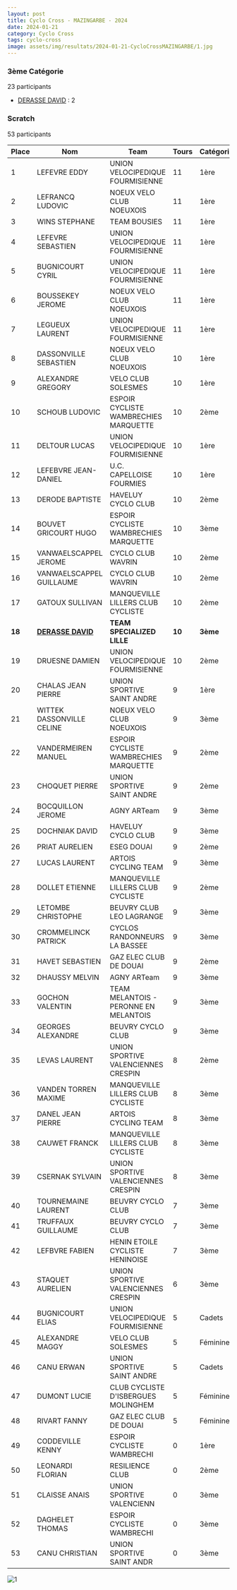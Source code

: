 ```yaml
---
layout: post
title: Cyclo Cross - MAZINGARBE - 2024
date: 2024-01-21
category: Cyclo Cross
tags: cyclo-cross
image: assets/img/resultats/2024-01-21-CycloCrossMAZINGARBE/1.jpg
---
```


### 3ème Catégorie
23 participants
- [DERASSE DAVID](https://teamspecializedlille.github.io/coureurs/derassedavid) : 2

### Scratch
53 participants

| Place | Nom | Team | Tours | Catégorie | Temps |
|---|---|---|---|---|---|
| 1 | LEFEVRE EDDY | UNION VELOCIPEDIQUE FOURMISIENNE | 11 | 1ère | 0:54:0 | 
| 2 | LEFRANCQ LUDOVIC | NOEUX VELO CLUB NOEUXOIS | 11 | 1ère | 0:54:54 | 
| 3 | WINS STEPHANE | TEAM BOUSIES | 11 | 1ère | 0:56:0 | 
| 4 | LEFEVRE SEBASTIEN | UNION VELOCIPEDIQUE FOURMISIENNE | 11 | 1ère | 0:56:30 | 
| 5 | BUGNICOURT CYRIL | UNION VELOCIPEDIQUE FOURMISIENNE | 11 | 1ère | 0:57:55 | 
| 6 | BOUSSEKEY JEROME | NOEUX VELO CLUB NOEUXOIS | 11 | 1ère | 0:58:55 | 
| 7 | LEGUEUX LAURENT | UNION VELOCIPEDIQUE FOURMISIENNE | 11 | 1ère | 1:0:20 | 
| 8 | DASSONVILLE SEBASTIEN | NOEUX VELO CLUB NOEUXOIS | 10 | 1ère | 0:54:27 | 
| 9 | ALEXANDRE GREGORY | VELO CLUB SOLESMES | 10 | 1ère | 0:54:37 | 
| 10 | SCHOUB LUDOVIC | ESPOIR CYCLISTE WAMBRECHIES MARQUETTE | 10 | 2ème | 0:55:21 | 
| 11 | DELTOUR LUCAS | UNION VELOCIPEDIQUE FOURMISIENNE | 10 | 1ère | 0:57:17 | 
| 12 | LEFEBVRE JEAN-DANIEL | U.C. CAPELLOISE FOURMIES | 10 | 1ère | 0:58:34 | 
| 13 | DERODE BAPTISTE | HAVELUY CYCLO CLUB | 10 | 2ème | 0:58:42 | 
| 14 | BOUVET GRICOURT HUGO | ESPOIR CYCLISTE WAMBRECHIES MARQUETTE | 10 | 3ème | 0:58:46 | 
| 15 | VANWAELSCAPPEL JEROME | CYCLO CLUB WAVRIN | 10 | 2ème | 0:59:3 | 
| 16 | VANWAELSCAPPEL GUILLAUME | CYCLO CLUB WAVRIN | 10 | 2ème | 0:59:31 | 
| 17 | GATOUX SULLIVAN | MANQUEVILLE LILLERS CLUB CYCLISTE | 10 | 2ème | 0:59:35 | 
| **18** | **[DERASSE DAVID](https://teamspecializedlille.github.io/coureurs/derassedavid)** | **TEAM SPECIALIZED LILLE** | **10** | **3ème** | **0:59:40** | 
| 19 | DRUESNE DAMIEN | UNION VELOCIPEDIQUE FOURMISIENNE | 10 | 2ème | 1:0:23 | 
| 20 | CHALAS JEAN PIERRE | UNION SPORTIVE SAINT ANDRE | 9 | 1ère | 0:48:45 | 
| 21 | WITTEK DASSONVILLE CELINE | NOEUX VELO CLUB NOEUXOIS | 9 | 3ème | 0:54:22 | 
| 22 | VANDERMEIREN MANUEL | ESPOIR CYCLISTE WAMBRECHIES MARQUETTE | 9 | 2ème | 0:54:38 | 
| 23 | CHOQUET PIERRE | UNION SPORTIVE SAINT ANDRE | 9 | 2ème | 0:55:13 | 
| 24 | BOCQUILLON JEROME | AGNY ARTeam | 9 | 3ème | 0:55:39 | 
| 25 | DOCHNIAK DAVID | HAVELUY CYCLO CLUB | 9 | 3ème | 0:56:10 | 
| 26 | PRIAT AURELIEN | ESEG DOUAI | 9 | 2ème | 0:56:33 | 
| 27 | LUCAS LAURENT | ARTOIS CYCLING TEAM | 9 | 3ème | 0:57:2 | 
| 28 | DOLLET ETIENNE | MANQUEVILLE LILLERS CLUB CYCLISTE | 9 | 2ème | 0:57:39 | 
| 29 | LETOMBE CHRISTOPHE | BEUVRY CLUB LEO LAGRANGE | 9 | 3ème | 0:57:48 | 
| 30 | CROMMELINCK PATRICK | CYCLOS RANDONNEURS LA BASSEE | 9 | 3ème | 0:58:15 | 
| 31 | HAVET SEBASTIEN | GAZ ELEC CLUB DE DOUAI | 9 | 2ème | 0:59:17 | 
| 32 | DHAUSSY MELVIN | AGNY ARTeam | 9 | 3ème | 0:59:44 | 
| 33 | GOCHON VALENTIN | TEAM MELANTOIS - PERONNE EN MELANTOIS | 9 | 3ème | 1:0:53 | 
| 34 | GEORGES ALEXANDRE | BEUVRY CYCLO CLUB | 9 | 3ème | 1:1:43 | 
| 35 | LEVAS LAURENT | UNION SPORTIVE VALENCIENNES CRESPIN | 8 | 2ème | 0:54:19 | 
| 36 | VANDEN TORREN MAXIME | MANQUEVILLE LILLERS CLUB CYCLISTE | 8 | 3ème | 0:55:50 | 
| 37 | DANEL JEAN PIERRE | ARTOIS CYCLING TEAM | 8 | 3ème | 0:56:57 | 
| 38 | CAUWET FRANCK | MANQUEVILLE LILLERS CLUB CYCLISTE | 8 | 3ème | 0:57:20 | 
| 39 | CSERNAK SYLVAIN | UNION SPORTIVE VALENCIENNES CRESPIN | 8 | 3ème | 0:58:44 | 
| 40 | TOURNEMAINE LAURENT | BEUVRY CYCLO CLUB | 7 | 3ème | 0:58:4 | 
| 41 | TRUFFAUX GUILLAUME | BEUVRY CYCLO CLUB | 7 | 3ème | 1:1:33 | 
| 42 | LEFBVRE FABIEN | HENIN ETOILE CYCLISTE HENINOISE | 7 | 3ème | 1:3:53 | 
| 43 | STAQUET AURELIEN | UNION SPORTIVE VALENCIENNES CRESPIN | 6 | 3ème | 0:45:17 | 
| 44 | BUGNICOURT ELIAS | UNION VELOCIPEDIQUE FOURMISIENNE | 5 | Cadets | 0:31:22 | 
| 45 | ALEXANDRE MAGGY | VELO CLUB SOLESMES | 5 | Féminines | 0:33:15 | 
| 46 | CANU ERWAN | UNION SPORTIVE SAINT ANDRE | 5 | Cadets | 0:33:35 | 
| 47 | DUMONT LUCIE | CLUB CYCLISTE D'ISBERGUES MOLINGHEM | 5 | Féminines | 0:36:36 | 
| 48 | RIVART FANNY | GAZ ELEC CLUB DE DOUAI | 5 | Féminines | 0:39:13 | 
| 49 | CODDEVILLE KENNY | ESPOIR CYCLISTE WAMBRECHI | 0 | 1ère | 0:38:53 | 
| 50 | LEONARDI FLORIAN | RESILIENCE CLUB | 0 | 2ème | 0:38:53 | 
| 51 | CLAISSE ANAIS | UNION SPORTIVE VALENCIENN | 0 | 3ème | 0:38:53 | 
| 52 | DAGHELET THOMAS | ESPOIR CYCLISTE WAMBRECHI | 0 | 3ème | 0:38:53 | 
| 53 | CANU CHRISTIAN | UNION SPORTIVE SAINT ANDR | 0 | 3ème | 0:38:53 | 

![1](http://teamspecializedlille.github.io/assets/img/resultats/2024-01-21-CycloCrossMAZINGARBE/1.jpg)